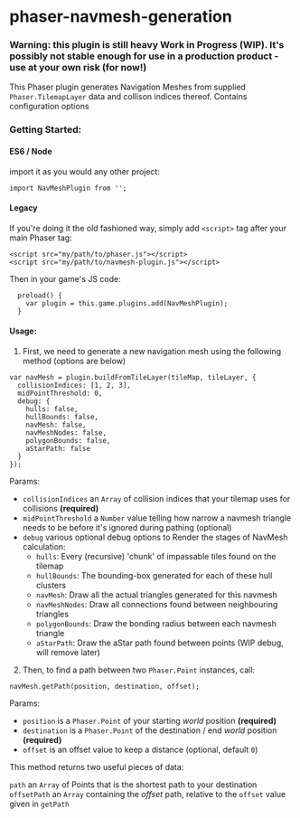 # phaser-navmesh-generation

### Warning: this plugin is still heavy Work in Progress (WIP). It's possibly not stable enough for use in a production product - use at your own risk (for now!) 

This Phaser plugin generates Navigation Meshes from supplied `Phaser.TilemapLayer` data and collison indices thereof. Contains configuration options

### Getting Started:

#### ES6 / Node

import it as you would any other project:

```
import NavMeshPlugin from '';
```

#### Legacy 

If you're doing it the old fashioned way, simply add `<script>` tag after your main Phaser tag:
```
<script src="my/path/to/phaser.js"></script>
<script src="my/path/to/navmesh-plugin.js"></script>
```

Then in your game's JS code:

```
  preload() {
    var plugin = this.game.plugins.add(NavMeshPlugin);
  }

```

#### Usage:

1. First, we need to generate a new navigation mesh using the following method (options are below)


```
var navMesh = plugin.buildFromTileLayer(tileMap, tileLayer, {
  collisionIndices: [1, 2, 3],
  midPointThreshold: 0,
  debug: {
    hulls: false,
    hullBounds: false,
    navMesh: false,
    navMeshNodes: false,
    polygonBounds: false,
    aStarPath: false
  }
});
```
Params:
* `collisionIndices` an `Array` of collision indices that your tilemap uses for collisions **(required)**
* `midPointThreshold` a `Number` value telling how narrow a navmesh triangle needs to be before it's ignored during pathing (optional)
* `debug` various optional debug options to Render the stages of NavMesh calculation:
    * `hulls`: Every (recursive) 'chunk' of impassable tiles found on the tilemap
    * `hullBounds`: The bounding-box generated for each of these hull clusters
    * `navMesh`: Draw all the actual triangles generated for this navmesh
    * `navMeshNodes`: Draw all connections found between neighbouring triangles
    * `polygonBounds`: Draw the bonding radius between each navmesh triangle
    * `aStarPath`: Draw the aStar path found between points (WIP debug, will remove later) 

2. Then, to find a path between two `Phaser.Point` instances, call:
```
navMesh.getPath(position, destination, offset);
```
Params:
* `position` is a `Phaser.Point` of your starting _world_ position **(required)**
* `destination` is a `Phaser.Point` of the destination / end _world_ position **(required)**
* `offset` is an offset value to keep a distance (optional, default `0`) 

This method returns two useful pieces of data:

`path` an `Array` of Points that is the shortest path to your destination
`offsetPath` an `Array` containing the _offset_ path, relative to the `offset` value given in `getPath`